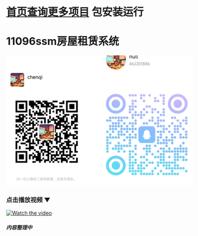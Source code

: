 # [首页查询更多项目](https://github.com/GraduationProject-ssm) 包安装运行


# 11096ssm房屋租赁系统

![picture](https://raw.githubusercontent.com/GraduationProject-springboot/.github/main/img/wx.png)

### 点击播放视频 ▼
[![Watch the video](https://i.sstatic.net/Vp2cE.png)](https://www.bilibili.com/video/BV1Kp48e9EtU?p=138)


#####   内容整理中  











